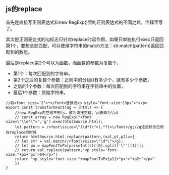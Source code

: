## js的replace

首先是直接写正则表达式和new RegExp()里的正则表达式的不同之处，注释里写了。

其次是正则表达式的/g标志只针对replace时起作用，如果只单独执行exec只返回第1个，要想全部匹配，可以使用字符串的match方法：str.match(pattern)返回匹配到的数组。

最后是replace第2个可以为函数，而函数的参数为复数个，
* 第1个：每次匹配到的字符串，
* 第2个之后的复数个参数：正则中的分组()有多少个，就有多少个参数，
* 之后的1个参数：每次匹配到的字符串在字符串中的位置，
* 最后1个参数：原始字符串。

```
//将<font size=’2’>*</font>替换成<p style=’font-size:13px’>*</p>
export const transformFontTag = (html) => {  
    //new RegExp内空格不用\s，改为直接空格，\d要改为\\d  
    // const array = new RegExp("<font size=\"\\d*\">",'g').exec(htmlSource.html);  
    let pattern = /<font\ssize=\"(\d*)\">(.*?)<\/font>/g;//g这些标志位用在replace的时候  
    return htmlSource.html.replace(pattern,(val,p1,p2)=>{  
	// let str = val.match(/<font\ssize=\"\d*\">/g);  
	// let px = mapFontToPx[parseInt(str[0].split('\"')[1])];  
	// return val.replace(pattern,"<p style='font-size:"+px+"px'>$4</p>")  
	return "<p style='font-size:"+mapFontToPx[p1]+"px'>"+p2+"</p>"  
    })  
}  
```
